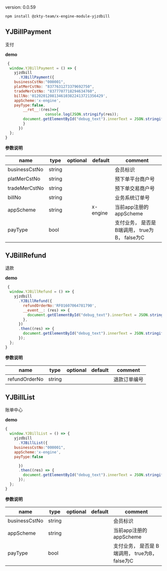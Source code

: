 
version: 0.0.59
``` bash
npm install @zkty-team/x-engine-module-yjzdbill
```



## YJBillPayment

支付

**demo**
``` js
 {
  window.YJBillPayment = () => {
    yjzdbill
      .YJBillPayment({
    businessCstNo:"000001",
    platMerCstNo: "8377631273379692750",
    tradeMerCstNo: "8377707718294634760",
    billNo:'01202012081346103822413721356429',
    appScheme:'x-engine',
    payType:false,
        __ret__:(res)=>{
                  console.log(JSON.stringify(res));
        document.getElementById("debug_text").innerText = JSON.stringify(res);
        }
      })
  };
}
``` 

	
**参数说明**

| name                        | type      | optional | default   | comment  |
| --------------------------- | --------- | -------- | --------- |--------- |
| businessCstNo | string |  |  | 会员标识 |
| platMerCstNo | string |  |  | 预下单平台商户号 |
| tradeMerCstNo | string |  |  | 预下单交易商户号 |
| billNo | string |  |  | 业务系统订单号 |
| appScheme | string |  | x-engine | 当前app注册的appScheme |
| payType | bool |  |  | 支付业务， 是否是 B端调用，  true为B， false为C |


## YJBillRefund

退款

**demo**
``` js
 {
  window.YJBillRefund = () => {
    yjzdbill
      .YJBillRefund({
        refundOrderNo:'RFO1607064781790',
        __event__: (res) => {
          document.getElementById("debug_text").innerText = JSON.stringify(res);
        },
      })
      .then((res) => {
        document.getElementById("debug_text").innerText = JSON.stringify(res);
      });
  };
}
``` 

	
**参数说明**

| name                        | type      | optional | default   | comment  |
| --------------------------- | --------- | -------- | --------- |--------- |
| refundOrderNo | string |  |  | 退款订单编号 |


## YJBillList

账单中心

**demo**
``` js
{
  window.YJBillList = () => {
    yjzdbill
      .YJBillList({
    businessCstNo:"000001",
    appScheme:'x-engine',
    payType:false

      })
      .then((res) => {
        document.getElementById("debug_text").innerText = JSON.stringify(res);
      });
  };
}
``` 

	
**参数说明**

| name                        | type      | optional | default   | comment  |
| --------------------------- | --------- | -------- | --------- |--------- |
| businessCstNo | string |  |  | 会员标识 |
| appScheme | string |  |  | 当前app注册的appScheme |
| payType | bool |  |  | 支付业务， 是否是 B端调用，  true为B， false为C |

    